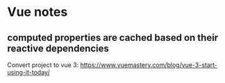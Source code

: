 # Vue notes

computed properties are cached based on their reactive dependencies
---

Convert project to vue 3: https://www.vuemastery.com/blog/vue-3-start-using-it-today/